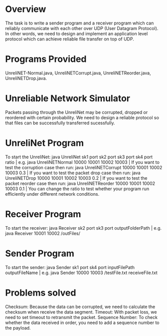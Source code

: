 # Overview
The task is to write a sender program and a receiver program which can reliably communicate with each other over UDP (User Datagram Protocol). In other words, we need to design and implement an application level protocol which can achieve reliable file transfer on top of UDP.

# Programs Provided
UnreliNET-Normal.java, UnreliNETCorrupt.java, UnreliNETReorder.java, UnreliNETDrop.java.

# Unreliable Network Simulator
Packets passing through the UnreliNet may be corrupted, dropped or reordered with certain probability. We need to design a reliable protocol so that files can be successfully transferred sucessfully.

# UnreliNet Program
To start the UnreliNet:
java UnreliNet sk1 port sk2 port sk3 port sk4 port ratio |
e.g. java UnreliNETNormal 10000 10001 10002 10003 |
If you want to test the corruption case then run: java UnreliNETCorrupt 10000 10001 10002 10003 0.3 |
If you want to test the packet drop case then run: java UnreliNETDrop 10000 10001 10002 10003 0.2 |
If you want to test the packet reorder case then run: java UnreliNETReorder 10000 10001 10002 10003 0.1 |
You can change the ratio to test whether your program run efficiently under different network conditions.

# Receiver Program
To start the receiver:
java Receiver sk2 port sk3 port outputFolderPath |
e.g. java Receiver 10001 10002 /outFiles/

# Sender Program
To start the sender:
java Sender sk1 port sk4 port inputFilePath outputFileName |
e.g. java Sender 10000 10003 /testFile.txt receiveFile.txt

# Problems solved
Checksum: Because the data can be corrupted, we need to calculate the checksum when
receive the data segment.
Timeout: With packet loss, we need to set timeout to retransmit the packet.
Sequence Number: To check whether the data received in order, you need to add a sequence number
to the payload.
